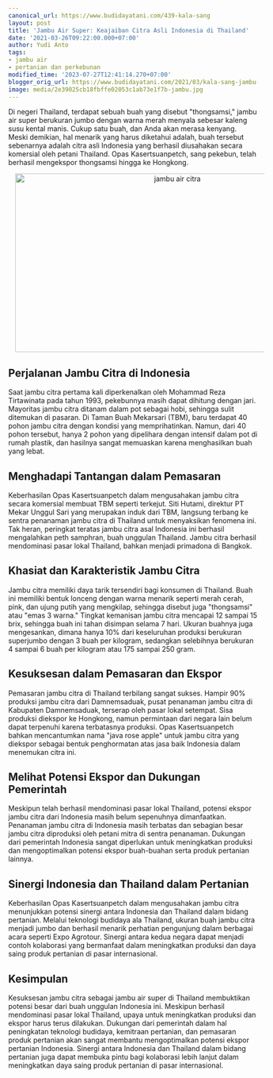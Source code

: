 ```yaml
---
canonical_url: https://www.budidayatani.com/439-kala-sang
layout: post
title: 'Jambu Air Super: Keajaiban Citra Asli Indonesia di Thailand'
date: '2021-03-26T09:22:00.000+07:00'
author: Yudi Anto
tags:
- jambu air
- pertanian dan perkebunan
modified_time: '2023-07-27T12:41:14.270+07:00'
blogger_orig_url: https://www.budidayatani.com/2021/03/kala-sang-jambu-citra-beralih-rupa-di.html
image: media/2e39025cb18fbffe02053c1ab73e1f7b-jambu.jpg
---
```

<p>Di negeri Thailand, terdapat sebuah buah yang disebut "thongsamsi," jambu air super berukuran jumbo dengan warna merah menyala sebesar kaleng susu kental manis. Cukup satu buah, dan Anda akan merasa kenyang. Meski demikian, hal menarik yang harus diketahui adalah, buah tersebut sebenarnya adalah citra asli Indonesia yang berhasil diusahakan secara komersial oleh petani Thailand. Opas Kasertsuanpetch, sang pekebun, telah berhasil mengekspor thongsamsi hingga ke Hongkong.</p><div class="separator" style="clear: both; text-align: center;"><a href="https://blogger.googleusercontent.com/img/b/R29vZ2xl/AVvXsEj7uBZSyn2CNRbb-M_a03NgDrLOjg0RfDJR3_BMj7OKOr_yMoVInL0pTrD5MK5pL-SkgmTDE5BSMoRjjuOAxPGZyG8m58ruiOSuSgNYjgZOUHmbyb6bKEiX3aPGXzrHfe88f2ohD2GyP3pCSBArb1Ne6i2q-pS-sZPDHLrrp1WY_vrSqun6g6-P3iIQjlg_/s2133/jambu.jpg" imageanchor="1" style="margin-left: 1em; margin-right: 1em;"><img alt="jambu air citra" border="0" data-original-height="1200" data-original-width="2133" height="360" src="https://blogger.googleusercontent.com/img/b/R29vZ2xl/AVvXsEj7uBZSyn2CNRbb-M_a03NgDrLOjg0RfDJR3_BMj7OKOr_yMoVInL0pTrD5MK5pL-SkgmTDE5BSMoRjjuOAxPGZyG8m58ruiOSuSgNYjgZOUHmbyb6bKEiX3aPGXzrHfe88f2ohD2GyP3pCSBArb1Ne6i2q-pS-sZPDHLrrp1WY_vrSqun6g6-P3iIQjlg_/w640-h360/jambu.jpg" width="640" /></a></div><h2>Perjalanan Jambu Citra di Indonesia</h2><p>Saat jambu citra pertama kali diperkenalkan oleh Mohammad Reza Tirtawinata pada tahun 1993, pekebunnya masih dapat dihitung dengan jari. Mayoritas jambu citra ditanam dalam pot sebagai hobi, sehingga sulit ditemukan di pasaran. Di Taman Buah Mekarsari (TBM), baru terdapat 40 pohon jambu citra dengan kondisi yang memprihatinkan. Namun, dari 40 pohon tersebut, hanya 2 pohon yang dipelihara dengan intensif dalam pot di rumah plastik, dan hasilnya sangat memuaskan karena menghasilkan buah yang lebat.</p><h2>Menghadapi Tantangan dalam Pemasaran</h2><p>Keberhasilan Opas Kasertsuanpetch dalam mengusahakan jambu citra secara komersial membuat TBM seperti terkejut. Siti Hutami, direktur PT Mekar Unggul Sari yang merupakan induk dari TBM, langsung terbang ke sentra penanaman jambu citra di Thailand untuk menyaksikan fenomena ini. Tak heran, peringkat teratas jambu citra asal Indonesia ini berhasil mengalahkan peth samphran, buah unggulan Thailand. Jambu citra berhasil mendominasi pasar lokal Thailand, bahkan menjadi primadona di Bangkok.</p><h2>Khasiat dan Karakteristik Jambu Citra</h2><p>Jambu citra memiliki daya tarik tersendiri bagi konsumen di Thailand. Buah ini memiliki bentuk lonceng dengan warna menarik seperti merah cerah, pink, dan ujung putih yang mengkilap, sehingga disebut juga "thongsamsi" atau "emas 3 warna." Tingkat kemanisan jambu citra mencapai 12 sampai 15 brix, sehingga buah ini tahan disimpan selama 7 hari. Ukuran buahnya juga mengesankan, dimana hanya 10% dari keseluruhan produksi berukuran superjumbo dengan 3 buah per kilogram, sedangkan selebihnya berukuran 4 sampai 6 buah per kilogram atau 175 sampai 250 gram.</p><h2>Kesuksesan dalam Pemasaran dan Ekspor</h2><p>Pemasaran jambu citra di Thailand terbilang sangat sukses. Hampir 90% produksi jambu citra dari Damnemsaduak, pusat penanaman jambu citra di Kabupaten Damnemsaduak, terserap oleh pasar lokal setempat. Sisa produksi diekspor ke Hongkong, namun permintaan dari negara lain belum dapat terpenuhi karena terbatasnya produksi. Opas Kasertsuanpetch bahkan mencantumkan nama "java rose apple" untuk jambu citra yang diekspor sebagai bentuk penghormatan atas jasa baik Indonesia dalam menemukan citra ini.</p><h2>Melihat Potensi Ekspor dan Dukungan Pemerintah</h2><p>Meskipun telah berhasil mendominasi pasar lokal Thailand, potensi ekspor jambu citra dari Indonesia masih belum sepenuhnya dimanfaatkan. Penanaman jambu citra di Indonesia masih terbatas dan sebagian besar jambu citra diproduksi oleh petani mitra di sentra penanaman. Dukungan dari pemerintah Indonesia sangat diperlukan untuk meningkatkan produksi dan mengoptimalkan potensi ekspor buah-buahan serta produk pertanian lainnya.</p><h2>Sinergi Indonesia dan Thailand dalam Pertanian</h2><p>Keberhasilan Opas Kasertsuanpetch dalam mengusahakan jambu citra menunjukkan potensi sinergi antara Indonesia dan Thailand dalam bidang pertanian. Melalui teknologi budidaya ala Thailand, ukuran buah jambu citra menjadi jumbo dan berhasil menarik perhatian pengunjung dalam berbagai acara seperti Expo Agrotour. Sinergi antara kedua negara dapat menjadi contoh kolaborasi yang bermanfaat dalam meningkatkan produksi dan daya saing produk pertanian di pasar internasional.</p><h2>Kesimpulan</h2><p>Kesuksesan jambu citra sebagai jambu air super di Thailand membuktikan potensi besar dari buah unggulan Indonesia ini. Meskipun berhasil mendominasi pasar lokal Thailand, upaya untuk meningkatkan produksi dan ekspor harus terus dilakukan. Dukungan dari pemerintah dalam hal peningkatan teknologi budidaya, kemitraan pertanian, dan pemasaran produk pertanian akan sangat membantu mengoptimalkan potensi ekspor pertanian Indonesia. Sinergi antara Indonesia dan Thailand dalam bidang pertanian juga dapat membuka pintu bagi kolaborasi lebih lanjut dalam meningkatkan daya saing produk pertanian di pasar internasional.</p>